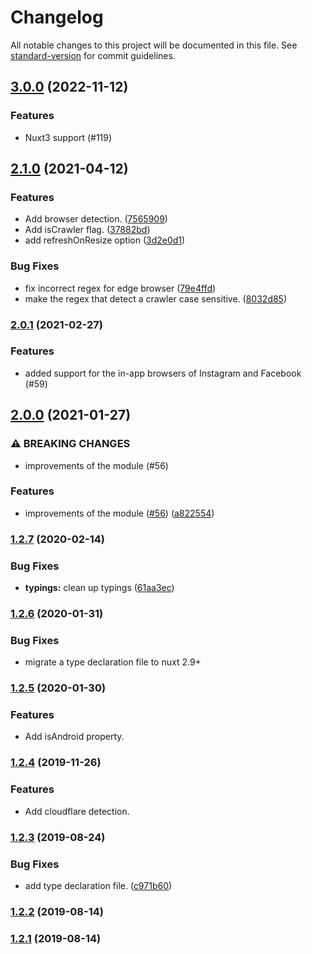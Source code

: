 # Changelog

All notable changes to this project will be documented in this file. See [standard-version](https://github.com/conventional-changelog/standard-version) for commit guidelines.

## [3.0.0](https://github.com/nuxt-community/device-module/compare/v2.1.0...v3.0.0) (2022-11-12)

### Features

 * Nuxt3 support (#119)

## [2.1.0](https://github.com/nuxt-community/device-module/compare/v2.0.1...v2.1.0) (2021-04-12)


### Features

* Add browser detection. ([7565909](https://github.com/nuxt-community/device-module/commit/75659099455084c63fb5e4320b3bf699613129ae))
* Add isCrawler flag. ([37882bd](https://github.com/nuxt-community/device-module/commit/37882bdb6fe023aae839b06e7500066186f5b143))
* add refreshOnResize option ([3d2e0d1](https://github.com/nuxt-community/device-module/commit/3d2e0d10acdb3c307b43be770765ca9e07d43ca6))


### Bug Fixes

* fix incorrect regex for edge browser ([79e4ffd](https://github.com/nuxt-community/device-module/commit/79e4ffd85c079102ae1085fbe16267c0797d4169))
* make the regex that detect a crawler case sensitive. ([8032d85](https://github.com/nuxt-community/device-module/commit/8032d85209796c7f7c34eceef8d236ed7327eed0))

### [2.0.1](https://github.com/nuxt-community/device-module/compare/v2.0.0...v2.0.1) (2021-02-27)

### Features

* added support for the in-app browsers of Instagram and Facebook (#59)

## [2.0.0](https://github.com/nuxt-community/device-module/compare/v1.2.7...v2.0.0) (2021-01-27)


### ⚠ BREAKING CHANGES

* improvements of the module (#56)

### Features

* improvements of the module ([#56](https://github.com/nuxt-community/device-module/issues/56)) ([a822554](https://github.com/nuxt-community/device-module/commit/a82255457b4aa292c80e1a1751151a5b8eea4fc9))

### [1.2.7](https://github.com/nuxt-community/device-module/compare/v1.2.6...v1.2.7) (2020-02-14)


### Bug Fixes

* **typings:** clean up typings ([61aa3ec](https://github.com/nuxt-community/device-module/commit/61aa3ec030a3bfcc061b81dbd393d2c59a5a7558))

### [1.2.6](https://github.com/nuxt-community/device-module/compare/v1.2.5...v1.2.6) (2020-01-31)

### Bug Fixes

 * migrate a type declaration file to nuxt 2.9+

### [1.2.5](https://github.com/nuxt-community/device-module/compare/v1.2.4...v1.2.5) (2020-01-30)

### Features

 * Add isAndroid property.

### [1.2.4](https://github.com/nuxt-community/device-module/compare/v1.2.3...v1.2.4) (2019-11-26)

### Features

 * Add cloudflare detection.


### [1.2.3](https://github.com/nuxt-community/device-module/compare/v1.2.2...v1.2.3) (2019-08-24)

### Bug Fixes

* add type declaration file. ([c971b60](https://github.com/nuxt-community/device-module/commit/c971b60))

### [1.2.2](https://github.com/nuxt-community/device-module/compare/v1.2.1...v1.2.2) (2019-08-14)

### [1.2.1](https://github.com/nuxt-community/device-module/compare/v1.1.5...v1.2.1) (2019-08-14)
